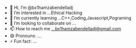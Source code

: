 - 👋 Hi, I’m @bx1hamzabendelladj
- 👀 I’m interested in ...Ethical Hacking
- 🌱 I’m currently learning ...C++,Coding,Javascript,Pograming
- 💞️ I’m looking to collaborate on ...
- 📫 How to reach me ...bx1hamzabendelladj@gmail.com
- 😄 Pronouns: ...
- ⚡ Fun fact: ...

<!---
bx1hamzabendelladj/bx1hamzabendelladj is a ✨ special ✨ repository because its `README.md` (this file) appears on your GitHub profile.
You can click the Preview link to take a look at your changes.
--->
